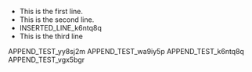 - This is the first line.
- This is the second line.
- INSERTED_LINE_k6ntq8q
- This is the third line

APPEND_TEST_yy8sj2m
APPEND_TEST_wa9iy5p
APPEND_TEST_k6ntq8q
APPEND_TEST_vgx5bgr